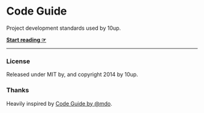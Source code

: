 # Code Guide

Project development standards used by 10up.

**[Start reading ☞](http://10up.github.io/devstandards)**

---

### License

Released under MIT by, and copyright 2014 by 10up.

### Thanks

Heavily inspired by [Code Guide by @mdo](http://codeguide.co/).
